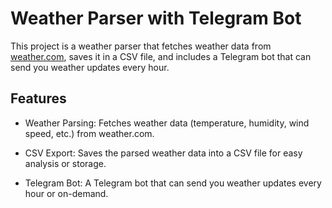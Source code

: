 # Weather Parser with Telegram Bot
This project is a weather parser that fetches weather data from [weather.com](weather.com), saves it in a CSV file, and includes a Telegram bot that can send you weather updates every hour.

## Features
- Weather Parsing: Fetches weather data (temperature, humidity, wind speed, etc.) from weather.com.

- CSV Export: Saves the parsed weather data into a CSV file for easy analysis or storage.

- Telegram Bot: A Telegram bot that can send you weather updates every hour or on-demand.
